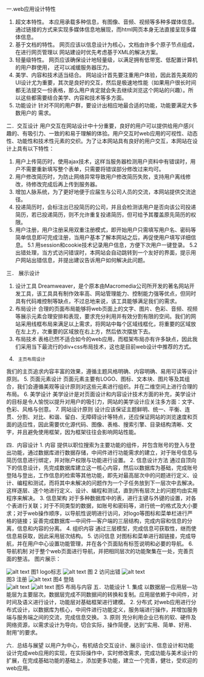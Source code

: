 一.web应用设计特性
1.  超文本特性。
本应用承载多种信息，有图像、音频、视频等多种多媒体信息。通过链接的方式来实现多媒体信息地展现，而html网页本身无法直接呈现多媒体信息。
2.	基于文档的特性。
			网页应该以信息设计为核心，文档由许多个原子节点组成，在进行网页管理以		网站建设时优先考虑基于XML的解决方案。
3.	轻量级特性。
			网页应该确保设计地轻量级，以满足拥有低带宽、低配置计算机的用户群使用，		还可以减缓服务器压力。
4.	美学、内容和技术适当结合。
网站设计首先要注重用户体验，因此首先美观的UI设计尤为重要，其次是良好的交互，然后是极速地性能（如果用户很长时间都无法提交一份表格，那么用户肯定就会失去继续浏览这个网站的兴趣）。所以这些都需要结合美学、内容和技术等多方面。
5.	功能设计
			针对不同的用户群，要设计出相应地最合适的功能，功能要满足大多数用户的		需求。

二．交互设计
用户交互在网站设计中十分重要，良好的用户可以提供给用户感兴趣的、有吸引力、一致的和易于理解的体验。用户交互时web应用的可视性、动态性、功能性和技术性元素的交织。为了让本网站具有良好的用户交互，本网站在设计上具有以下特性：
1.	用户上传简历时，使用ajax技术，这样当服务器检测用户资料中有错误时，用户不需要重新填写整个表单，只需要将错误部分修改过来均可。
2.	用户修改简历时，为防止网络异常导致用户修改简历失败，支持用户离线修改，待修改完成后再上传到服务器。
3.	增加人脉系统，为了更好地便于应届生与公司人员的交流，本网站提供交流途径。
4.	投递简历时，会标注出已投简历的公司，并且会检测该用户是否向该公司投递简历，若已投递简历，则不允许重复投递简历，但可给予其覆盖原先简历的权限。
5.	用户注册，用户注册采用双重注册模式，即开始用户只需填写用户名、密码等简单信息即可完成注册，当用户基本了解本网站之后，再促使用户填写详细信息。
5.1	用session和cookie技术记录用户信息，方便下次用户一键登录。 
5.2	出错处理，当方式访问错误时，本网站会自动跳转到一个友好的界面，提示用户网站出错信息，并提出建议告诉用户如何解决此问题。


三．	展示设计
1.	设计工具
Dreamweaver，是个原本由Macromedia公司所开发的著名网站开发工具，该工具具有制作效率高、网站管理能力、控制能力强等优点，但同时具有代码难控制等缺点，不过总地来说，该工具能够满足我们的需求。
2.	布局设计
合理的页面布局能够将web页面上的文字、图片、色彩、音频、视频等展示元素合理安排和表现，要求充分利用并有效分割有限的空间。我们的网站采用线框布局来满足以上需求，将网站中每个区域线框化，将重要的区域放在左上方，次重要的区域放在右上方，然后依次摆放下去。
3.	 布局技术
表格已然不适合如今的web应用，而框架布局亦有许多缺点，因此我们采用当下最流行的div+css布局技术，这也是目前web设计中推荐的方式。
4.		主页布局设计
我们的主页追求内容丰富的效果，遵循主题风格明确、内容明确、易用可读等设计原则。
5.		页面元素设计
页面元素主要有LOGO、图标、文本块、图片等及其组合，我们会遵循美观等设计原则对这些元素进行组织。并在二维空间上进行合理的布局。
6.		美学设计
美学设计是对页面设计和内容设计技术方面的补充，美学设计的目标是令人愉悦以提升对用户的吸引力，网站的美学设计应关注多方面：文字、色彩、风格与创意。
7.		网站设计原则
设计应该保证主题鲜明、统一、平衡、连贯、分割、对比、和谐、留白、无障碍设计等特点，还应保证网站的浏览速度和页面的适应性，因此需要优化源代码、图像、表格、搜索引擎、目录结构清晰、文字，并且避免使用框架，因为框架往往会影响网站性能。

四．内容设计
	1.	内容
			提供以职位搜索为主要功能的组件，并包含账号的登入与登出功能，通过数据库进行数据存储，中间件进行功能需求的建立，对于账号信息与简历信息进行绑定，并对账户权限与功能进行设置。
2.	信息设计方法
			通过自顶向下的信息设计，先完成数据库建立这一核心内容，然后以数据库为基础，完成账号登陆与登出，工作信息的检索等其他功能，即先对最高层次中的问题进行定义、设计、编程和测试，而将其中未解决的问题作为一个子任务放到下一层次中去解决。这样逐层、逐个地进行定义、设计、编程和测试，直到所有层次上的问题均由实用程序来解决。
	3.	信息架构
			对于多种数据库中的表，进行主键与外键的设置，对各个表进行关联；对于不同类型的数据，如账号和密码等，进行统一的格式及大小要求；对于web操作顺序，以导航性说明进行访问，对logo等图标和菜单栏进行严格的链接；妥善完成数据库—中间件—客户端的三层结构，完成内容和信息的分离，信息和内容的分离。
	4.	组织内容
		通过三层模型，完成信息可获取性，继而使信息易获取，因此采用层次结构。
	5.	访问信息
对图标和菜单进行超链接，完成导航，并在用户中心设置功能管理，并在各个页面贴有标签说明和必要的导航。
	6.	导航机制
对于整个web页面进行导航，并把相同层次的功能聚集在一处，完善页面的整洁。
图片展示：

![alt text](http://ww2.sinaimg.cn/mw1024/8a9dfd75jw1e5follgzszj20ai0a5q4r.jpg)
		图1    logo标志
![alt text](http://ww4.sinaimg.cn/mw1024/8a9dfd75jw1e5folmrj14j20k80dvacq.jpg)
		图 2   访问出错
![alt text](http://ww3.sinaimg.cn/mw1024/8a9dfd75jw1e5folnmlkvj20hy0a6jrw.jpg)	
		图3    注册
![alt text](http://ww2.sinaimg.cn/mw1024/8a9dfd75jw1e5fp1sb7imj20e408ajsb.jpg)
	        	图4  登陆   
![alt text](http://ww2.sinaimg.cn/mw1024/8a9dfd75jw1e5folm7xa8j20n7098jvn.jpg)
![alt text](http://ww2.sinaimg.cn/mw1024/8a9dfd75jw1e5folnb1kfj20o906u0uj.jpg)
	图5   布局与内容
五．功能设计
	1.	集成
以数据层—应用层—功能层为主要层次。数据层完成不同数据间的转换和复制。应用层依赖于中间件，对时间及语义进行设计，功能层对基础框架进行建模。
2.	分布式
对web应用进行分布式设计，以数据库为核心，中间件进行功能定义，服务端进行操作，并增加服务端与服务端之间的交流，完成信息交换。
3.	原则
充分利用企业已有的软、硬件及网络资源，以需求设计为导向，切合实际，操作简便，达到“实用、简单、好用、耐用”的要求。

六．总结与展望
	以用户为中心，有机结合交互设计、展示设计、信息设计和功能设计完成web应用的实现，在实际操作中，实时修改需求，完成功能与美术设计的扩展，在完成基础功能的基础上，添加更多功能，建立一个完善，健壮，受欢迎的web应用。
